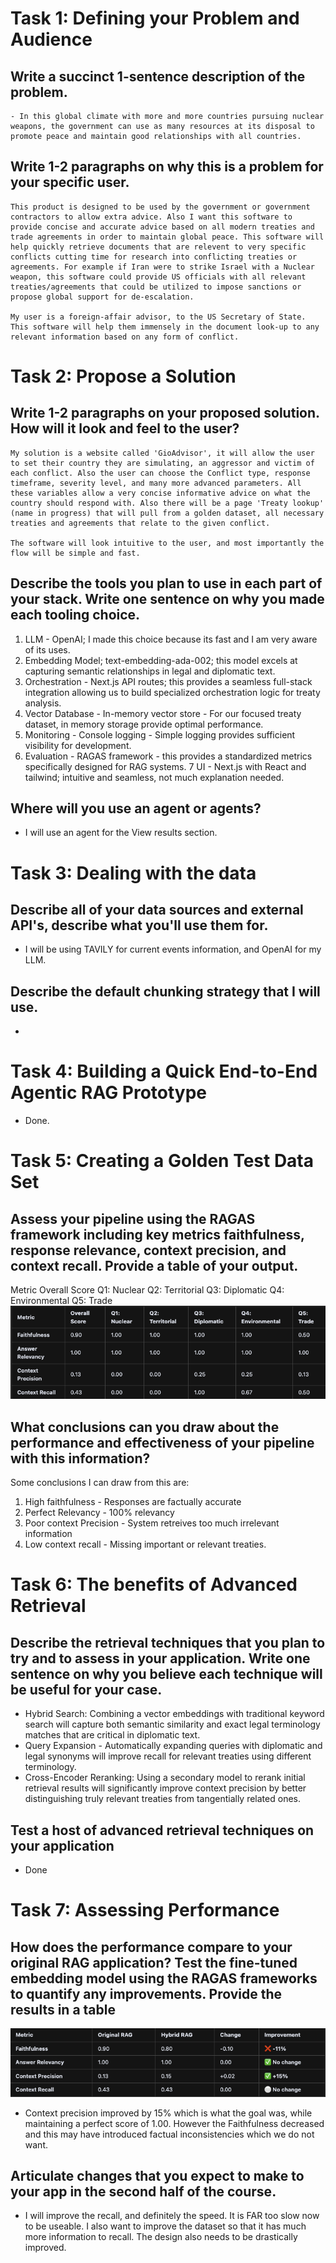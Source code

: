 # Task 1: Defining your Problem and Audience
## Write a succinct 1-sentence description of the problem.
    - In this global climate with more and more countries pursuing nuclear weapons, the government can use as many resources at its disposal to promote peace and maintain good relationships with all countries.
## Write 1-2 paragraphs on why this is a problem for your specific user.
    This product is designed to be used by the government or government contractors to allow extra advice. Also I want this software to provide concise and accurate advice based on all modern treaties and trade agreements in order to maintain global peace. This software will help quickly retrieve documents that are relevent to very specific conflicts cutting time for research into conflicting treaties or agreements. For example if Iran were to strike Israel with a Nuclear weapon, this software could provide US officials with all relevant treaties/agreements that could be utilized to impose sanctions or propose global support for de-escalation.

    My user is a foreign-affair advisor, to the US Secretary of State. This software will help them immensely in the document look-up to any relevant information based on any form of conflict.

# Task 2: Propose a Solution
## Write 1-2 paragraphs on your proposed solution. How will it look and feel to the user?
    My solution is a website called 'GioAdvisor', it will allow the user to set their country they are simulating, an aggressor and victim of each conflict. Also the user can choose the Conflict type, response timeframe, severity level, and many more advanced parameters. All these variables allow a very concise informative advice on what the country should respond with. Also there will be a page 'Treaty lookup' (name in progress) that will pull from a golden dataset, all necessary treaties and agreements that relate to the given conflict.

    The software will look intuitive to the user, and most importantly the flow will be simple and fast.
## Describe the tools you plan to use in each part of your stack. Write one sentence on why you made each tooling choice.
1. LLM - OpenAI; I made this choice because its fast and I am very aware of its uses.
2. Embedding Model; text-embedding-ada-002; this model excels at capturing semantic relationships in legal and diplomatic text.
3. Orchestration - Next.js API routes; this provides a seamless full-stack integration allowing us to build specialized orchestration logic for treaty analysis.
4. Vector Database - In-memory vector store - For our focused treaty dataset, in memory storage provide optimal performance.
5. Monitoring - Console logging - Simple logging provides sufficient visibility for development.
6. Evaluation - RAGAS framework - this provides a standardized metrics specifically designed for RAG systems.
7 UI - Next.js with React and tailwind; intuitive and seamless, not much explanation needed.
## Where will you use an agent or agents?
- I will use an agent for the View results section.
# Task 3: Dealing with the data
## Describe all of your data sources and external API's, describe what you'll use them for.
- I will be using TAVILY for current events information, and OpenAI for my LLM.
## Describe the default chunking strategy that I will use.
- 
# Task 4: Building a Quick End-to-End Agentic RAG Prototype
- Done.
# Task 5: Creating a Golden Test Data Set
## Assess your pipeline using the RAGAS framework including key metrics faithfulness, response relevance, context precision, and context recall. Provide a table of your output.
Metric	Overall Score	Q1: Nuclear	Q2: Territorial	Q3: Diplomatic	Q4: Environmental	Q5: Trade
![Alt Text](image.png)
## What conclusions can you draw about the performance and effectiveness of your pipeline with this information?
Some conclusions I can draw from this are:
1. High faithfulness - Responses are factually accurate
2. Perfect Relevancy - 100% relevancy
3. Poor context Precision - System retreives too much irrelevant information
4. Low context recall - Missing important or relevant treaties.
# Task 6: The benefits of Advanced Retrieval
## Describe the retrieval techniques that you plan to try and to assess in your application. Write one sentence on why you believe each technique will be useful for your case.
- Hybrid Search: Combining a vector embeddings with traditional keyword search will capture both semantic similarity and exact legal terminology matches that are critical in diplomatic text.
- Query Expansion - Automatically expanding queries with diplomatic and legal synonyms will improve recall for relevant treaties using different terminology.
- Cross-Encoder Reranking: Using a secondary model to rerank initial retrieval results will significantly improve context precision by better distinguishing truly relevant treaties from tangentially related ones.
## Test a host of advanced retrieval techniques on your application
- Done
# Task 7: Assessing Performance
## How does the performance compare to your original RAG application? Test the fine-tuned embedding model using the RAGAS frameworks to quantify any improvements. Provide the results in a table
![Alt text](image1.png)
- Context precision improved by 15% which is what the goal was, while maintaining a perfect score of 1.00. However the Faithfulness decreased and this may have introduced factual inconsistencies which we do not want.
## Articulate changes that you expect to make to your app in the second half of the course.
- I will improve the recall, and definitely the speed. It is FAR too slow now to be useable. I also want to improve the dataset so that it has much more information to recall. The design also needs to be drastically improved.